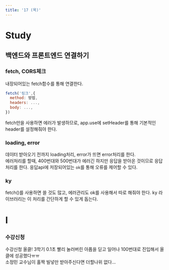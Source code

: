 ```yaml
---
title: '17 (목)'
---
```


# Study

## 백엔드와 프론트엔드 연결하기

### fetch, CORS체크

내장되어있는 fetch함수를 통해 연결한다.

```js
fetch('링크',{
  method: 방법,
  headers: ...,
  body: ...,
})
```

fetch만을 사용하면 에러가 발생하므로,
app.use에 setHeader를 통해 기본적인 header를 설정해줘야 한다.

### loading, error

데이터 받아오기 전까지 loading처리, error가 뜨면 error처리를 한다.  
에러처리를 할때, 400번대와 500번대가 에러긴 하지만 응답을 받아온 것이므로 응답처리를 한다.
응답api에 저장되어있는 `ok`를 통해 오류를 제어할 수 있다.

### ky

fetch()를 사용하면 쓸 것도 많고, 에러관리도 ok를 사용해서 따로 해줘야 한다. ky 라이브러리는 이 처리를 간단하게 할 수 있게 돕는다.

# I

### 수강신청

수강신청 올클! 3학기 0.1초 빨리 눌러버린 아픔을 딛고 일어나 100번대로 진입해서 올클에 성공했다ㅠㅠ  
소정민 교수님이 홀짝 빌넣만 받아주신다면 더할나위 없다...
